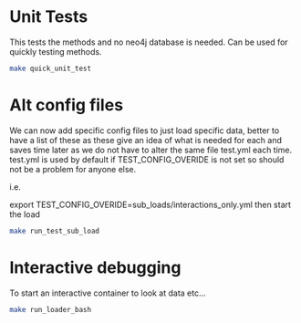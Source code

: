 # Unit Tests
This tests the methods and no neo4j database is needed. Can be used for quickly
testing methods.

```bash
make quick_unit_test
```

# Alt config files
We can now add specific config files to just load specific data, better to have a list of 
these as these give an idea of what is needed for each and saves time later as we do not 
have to alter the same file test.yml each time. test.yml is used by default if 
TEST_CONFIG_OVERIDE is not set so should not be a problem for anyone else.

i.e.

export TEST_CONFIG_OVERIDE=sub_loads/interactions_only.yml
then start the load
```bash 
make run_test_sub_load
```

# Interactive debugging
To start an interactive container to look at data etc...
```bash
make run_loader_bash
```


